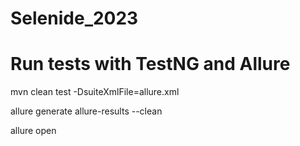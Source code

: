 # Selenide_2023
# Run tests with TestNG and Allure
mvn clean test -DsuiteXmlFile=allure.xml

allure generate allure-results --clean

allure open
